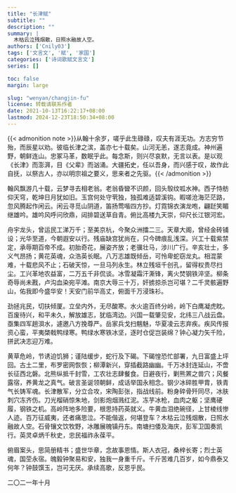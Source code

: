```yaml
---
title: "长津赋"
subtitle: ""
description: ""
summary: |
  木枯云泣残烟散，日照水融故人空。
authors: ['Cnily03']
tags: ['文言文', '赋', '家国']
categories: ['诗词歌赋文言文']
series: []

toc: false
margin: large

slug: "wenyan/changjin-fu"
license: 转载请联系作者
date: 2021-10-13T16:22:17+08:00
lastmod: 2024-12-23T18:50:34+08:00
---
```


{{< admonition note >}}从翰十余岁，嗟乎此生碌碌，叹夫有涯无功。方志穷节殆，而辰星以劝。彼临长津之滨，盖亦七十载矣。山河无恙，遂志竟成。神州遍野，朝鲜连山。忠冢马革，数眠乎此。每念斯，则兴尽哀默，无言以表。是以观《长津》而澎湃，目《父辈》而汹涌。大疆拓史，任以吾身，而兴感于叹，故作此自抚，以祭古人，亦以明宗祖之要义，思来者之先驱。{{< /admonition >}}

翰风飘游几十载，云梦寻去相老翁。老翁昏曫不识颜，回头彀纹呱水神。西子恃舫仰天穹，乾坤日月犹如旧。玉宫何处守茕独，独孤难适碧溪钩。暇嗟沧海茫茫路，忽风腾起作闲云。闲云寻觅山阴道，笛扬莺喈四方抄。灯霓锦衣演龙咆，翩跹笑睸继雄吟。雄吟风呼问欣鼎，闼排碧送草自青。俯比高楼九天崇，仰尺长江银河宏。

舟宇龙头，曾运民工涕万千；至美京杭，今聚众洲擂二三。天章大阁，曾经金砖铺设；光华至道，今朝遐安以行。残庙缺宫犹尚在，只今碑痕乱浅深。兴工十载紫禁定，承辱期百帝不成。初胎奇花，展姿齐放；老骥壮马，涉川广行。辛亥壮士，多义气昂扬；黄花英魂，众浩英长眠。八万志雄既倾岳，可怜卑蛇窃龙丸。相混蒙难，十载悲风不止；石破天惊，一旦马列永生。林立残垣千创孔，留得权贵尽扫尘。工兴革地农益富，二万五千非侃谈。冰雪凝霜汗澌锋，离火焚钢铁淬坚。柳条奇辱尚未戡，卢沟血染宛平滩。南京大辱三十万，奸掳掠杀岂可堪？二千灵骸遍野山，佑我即今盛华安！天安门前华高丈，俯面千万浸珠衫。

劲拯兆民，切扶倾厦。立垒内外，无尽酸寒。水火逾百终分岭，岭下白鹰凝虎眈。百废待兴，和平未久，解放雄志，犹临湾边。兴国一载肇见安，北纬三八战云盘。亟集四军趟浿水，遽邀八方挽尊严。岳家兵戈扫魑魅，华夏凌云志弃疾。疾风传报资心蛮，平夷棨戟鸭绿寒。鸭绿水寒铁冰坚，逐时仓促岂装绵？钟心凝力矢千险，拼武决志迎万难。

黄草危岭，节诱迫饥狮；谨陆缓步，蛇行及下碣。下碣惶恐忙部署，九日富盛上坪回。古土二里，布罗密网恢恢；柳潭新兴，穿插截路幽幽。千万冰封连延山，不啻长征西北磐。北熊纵抵千封雪，工农壮志肆餐食。日避夜行，剿熊罴之兽穴；风餐露宿，养黄龙之真气。破言圣诞领朝鲜，成话举国永相念。钢少冰碎胜甲胄，铁青气长铸军魂。长津散军，分立合攻，宋陶彭张，指战线前。粉身碎骨歼同尽，冰肤刺穴冻齐伤。刀光榴硝惊朱地，剑影炮烟溅红泥。冻芋冰枪，血肉之躯；坚鹰硬履，钢铁之机。高岭阵地多险要，根思持药英就义。牛黄血泪绝碗径，上甘棱线惨人迹。百万征威夷，还者痛思泣。不能偕返，何堪登车？木枯云泣残烟散，日照水融故人空。石骨镶文饮牧野，冰雕展魄镇丹东。南塘扫倭及海庆，彭军卫国奏凯行。英灵卓炳千秋史，忠民福祚永葆平。

俯眉案头，思简册精书；盛世华章，念故事恩情。斯人衣冠，桑梓长寄；烈士英魂，国茔永宿。魄毅钟聚易和安，独我一身重千斤。千斤苦难几百岁，如今鼎泰又何年？钟鼓馔玉，岂可无厌。承续高歌，反恩乎民。

二〇二一年十月
